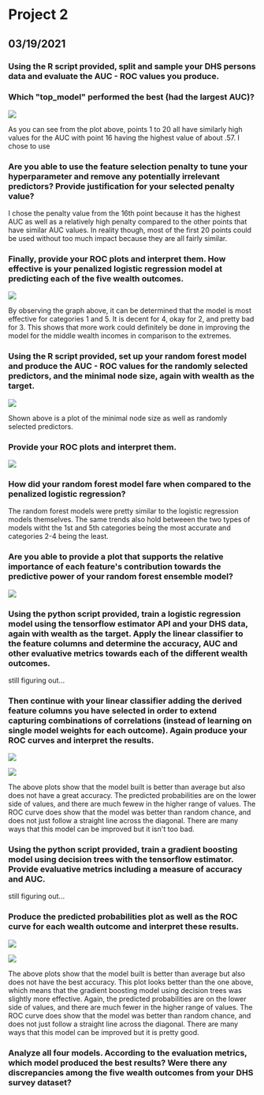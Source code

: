# Project 2 

## 03/19/2021

### Using the R script provided, split and sample your DHS persons data and evaluate the AUC - ROC values you produce. 

### Which "top_model" performed the best (had the largest AUC)? 

![](Rplot001.jpeg)

As you can see from the plot above, points 1 to 20 all have similarly high values for the AUC with point 16 having the highest value of about .57. I chose to use 

### Are you able to use the feature selection penalty to tune your hyperparameter and remove any potentially irrelevant predictors? Provide justification for your selected penalty value? 

I chose the penalty value from the 16th point because it has the highest AUC as well as a relatively high penalty compared to the other points that have similar AUC values. In reality though, most of the first 20 points could be used without too much impact because they are all fairly similar. 

### Finally, provide your ROC plots and interpret them. How effective is your penalized logistic regression model at predicting each of the five wealth outcomes.

![](lr_auc.png)

By observing the graph above, it can be determined that the model is most effective for categories 1 and 5. It is decent for 4, okay for 2, and pretty bad for 3. This shows that more work could definitely be done in improving the model for the middle wealth incomes in comparison to the extremes.

### Using the R script provided, set up your random forest model and produce the AUC - ROC values for the randomly selected predictors, and the minimal node size, again with wealth as the target. 

![](Rplot003.jpeg)

Shown above is a plot of the minimal node size as well as randomly selected predictors. 

### Provide your ROC plots and interpret them. 

![](rf_auc.png)

### How did your random forest model fare when compared to the penalized logistic regression? 

The random forest models were pretty similar to the logistic regression models themselves. The same trends also hold betweeen the two types of models witht the 1st and 5th categories being the most accurate and categories 2-4 being the least. 

### Are you able to provide a plot that supports the relative importance of each feature's contribution towards the predictive power of your random forest ensemble model?

![](Rplot007.jpeg)

### Using the python script provided, train a logistic regression model using the tensorflow estimator API and your DHS data, again with wealth as the target. Apply the linear classifier to the feature columns and determine the accuracy, AUC and other evaluative metrics towards each of the different wealth outcomes. 


still figuring out...

### Then continue with your linear classifier adding the derived feature columns you have selected in order to extend capturing combinations of correlations (instead of learning on single model weights for each outcome). Again produce your ROC curves and interpret the results.

![](plot1.png)

![](plot2.png)

The above plots show that the model built is better than average but also does not have a great accuracy. The predicted probabilities are on the lower side of values, and there are much fewew in the higher range of values. The ROC curve does show that the model was better than random chance, and does not just follow a straight line across the diagonal. There are many ways that this model can be improved but it isn't too bad. 

### Using the python script provided, train a gradient boosting model using decision trees with the tensorflow estimator. Provide evaluative metrics including a measure of accuracy and AUC. 

still figuring out... 

### Produce the predicted probabilities plot as well as the ROC curve for each wealth outcome and interpret these results.

![](plot3.png)

![](plot4.png)

The above plots show that the model built is better than average but also does not have the best accuracy. This plot looks better than the one above, which means that the gradient boosting model using decision trees was slightly more effective. Again, the predicted probabilities are on the lower side of values, and there are much fewer in the higher range of values. The ROC curve does show that the model was better than random chance, and does not just follow a straight line across the diagonal. There are many ways that this model can be improved but it is pretty good. 

### Analyze all four models. According to the evaluation metrics, which model produced the best results? Were there any discrepancies among the five wealth outcomes from your DHS survey dataset?



